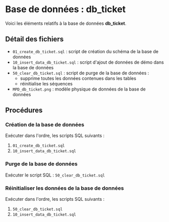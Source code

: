 # Base de données : db_ticket

Voici les éléments relatifs à la base de données **db_ticket**.



## Détail des fichiers

-   `01_create_db_ticket.sql` : script de création du schéma de la base de données
-   `10_insert_data_db_ticket.sql` : script d'ajout de données de démo dans la base de données
-   `50_clear_db_ticket.sql` : script de purge de la base de données :
    -   supprime toutes les données contenues dans les tables
    -   réinitialise les séquences
-   `MPD_db_ticket.png` : modèle physique de données de la base de données




## Procédures


### Création de la base de données

Exécuter dans l'ordre, les scripts SQL suivants :
1.  `01_create_db_ticket.sql`
2.  `10_insert_data_db_ticket.sql`


### Purge de la base de données

Exécuter le script SQL : `50_clear_db_ticket.sql`


### Réinitialiser les données de la base de données

Exécuter dans l'ordre, les scripts SQL suivants :
1.  `50_clear_db_ticket.sql`
2.  `10_insert_data_db_ticket.sql`

